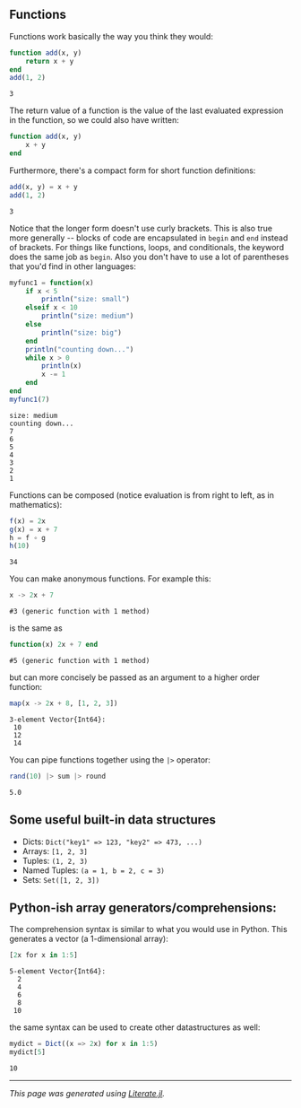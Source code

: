 ## Functions

Functions work basically the way you think they would:

````julia
function add(x, y)
    return x + y
end
add(1, 2)
````

````
3
````

The return value of a function is the value of the last evaluated expression in
the function, so we could also have written:

```julia
function add(x, y)
    x + y
end
```

Furthermore, there's a compact form for short function definitions:

````julia
add(x, y) = x + y
add(1, 2)
````

````
3
````

Notice that the longer form doesn't use curly brackets. This is also true more
generally -- blocks of code are encapsulated in `begin` and `end` instead of
brackets. For things like functions, loops, and conditionals, the keyword does
the same job as `begin`. Also you don't have to use a lot of parentheses that
you'd find in other languages:

````julia
myfunc1 = function(x)
    if x < 5
        println("size: small")
    elseif x < 10
        println("size: medium")
    else
        println("size: big")
    end
    println("counting down...")
    while x > 0
        println(x)
        x -= 1
    end
end
myfunc1(7)
````

````
size: medium
counting down...
7
6
5
4
3
2
1

````

Functions can be composed (notice evaluation is from right to left, as in
mathematics):

````julia
f(x) = 2x
g(x) = x + 7
h = f ∘ g
h(10)
````

````
34
````

You can make anonymous functions. For example this:

````julia
x -> 2x + 7
````

````
#3 (generic function with 1 method)
````

is the same as

````julia
function(x) 2x + 7 end
````

````
#5 (generic function with 1 method)
````

but can more concisely be passed as an argument to a higher order function:

````julia
map(x -> 2x + 8, [1, 2, 3])
````

````
3-element Vector{Int64}:
 10
 12
 14
````

You can pipe functions together using the `|>` operator:

````julia
rand(10) |> sum |> round
````

````
5.0
````

## Some useful built-in data structures

- Dicts: `Dict("key1" => 123, "key2" => 473, ...)`
- Arrays: `[1, 2, 3]`
- Tuples: `(1, 2, 3)`
- Named Tuples: `(a = 1, b = 2, c = 3)`
- Sets: `Set([1, 2, 3])`

## Python-ish array generators/comprehensions:

The comprehension syntax is similar to what you would use in Python. This
generates a vector (a 1-dimensional array):

````julia
[2x for x in 1:5]
````

````
5-element Vector{Int64}:
  2
  4
  6
  8
 10
````

the same syntax can be used to create other datastructures as well:

````julia
mydict = Dict((x => 2x) for x in 1:5)
mydict[5]
````

````
10
````

---

*This page was generated using [Literate.jl](https://github.com/fredrikekre/Literate.jl).*

